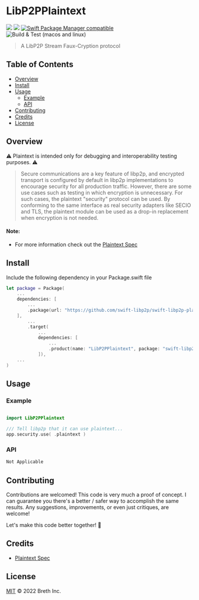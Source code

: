 # LibP2PPlaintext

[![](https://img.shields.io/badge/made%20by-Breth-blue.svg?style=flat-square)](https://breth.app)
[![](https://img.shields.io/badge/project-libp2p-yellow.svg?style=flat-square)](http://libp2p.io/)
[![Swift Package Manager compatible](https://img.shields.io/badge/SPM-compatible-blue.svg?style=flat-square)](https://github.com/apple/swift-package-manager)
![Build & Test (macos and linux)](https://github.com/swift-libp2p/swift-libp2p-plaintext/actions/workflows/build+test.yml/badge.svg)

> A LibP2P Stream Faux-Cryption protocol

## Table of Contents

- [Overview](#overview)
- [Install](#install)
- [Usage](#usage)
  - [Example](#example)
  - [API](#api)
- [Contributing](#contributing)
- [Credits](#credits)
- [License](#license)

## Overview
⚠️ Plaintext is intended only for debugging and interoperability testing purposes. ⚠️

> Secure communications are a key feature of libp2p, and encrypted transport is configured by default in libp2p implementations to encourage security for all production traffic. However, there are some use cases such as testing in which encryption is unnecessary. For such cases, the plaintext "security" protocol can be used. By conforming to the same interface as real security adapters like SECIO and TLS, the plaintext module can be used as a drop-in replacement when encryption is not needed.

#### Note:
- For more information check out the [Plaintext Spec](https://github.com/libp2p/specs/blob/master/plaintext/README.md)

## Install

Include the following dependency in your Package.swift file
``` swift
let package = Package(
    ...
    dependencies: [
        ...
        .package(url: "https://github.com/swift-libp2p/swift-libp2p-plaintext.git", .upToNextMajor(from: "0.1.0"))
    ],
        ...
        .target(
            ...
            dependencies: [
                ...
                .product(name: "LibP2PPlaintext", package: "swift-libp2p-plaintext"),
            ]),
    ...
)
```

## Usage

### Example 
``` swift

import LibP2PPlaintext

/// Tell libp2p that it can use plaintext...
app.security.use( .plaintext )

```

### API
``` swift
Not Applicable
```

## Contributing

Contributions are welcomed! This code is very much a proof of concept. I can guarantee you there's a better / safer way to accomplish the same results. Any suggestions, improvements, or even just critiques, are welcome! 

Let's make this code better together! 🤝


## Credits

- [Plaintext Spec](https://github.com/libp2p/specs/blob/master/plaintext/README.md)

## License

[MIT](LICENSE) © 2022 Breth Inc.

